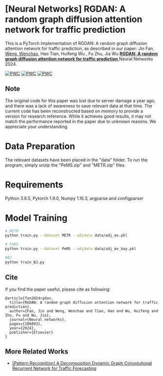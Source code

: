 # [Neural Networks] RGDAN: A random graph diffusion attention network for traffic prediction  

This is a PyTorch implementation of RGDAN: A random graph diffusion attention network for traffic prediction, as described in our paper: Jin Fan, [Weng, Wenchao](https://github.com/wengwenchao123/RGDAN/), Hao Tian, Huifeng Wu , Fu Zhu, Jia Wu **[RGDAN: A random graph diffusion attention network for traffic prediction](https://doi.org/10.1016/j.neunet.2023.106093)**,Neural Networks 2024.

[![PWC](https://img.shields.io/endpoint.svg?url=https://paperswithcode.com/badge/rgdan-a-random-graph-diffusion-attention/traffic-prediction-on-metr-la)](https://paperswithcode.com/sota/traffic-prediction-on-metr-la?p=rgdan-a-random-graph-diffusion-attention)
[![PWC](https://img.shields.io/endpoint.svg?url=https://paperswithcode.com/badge/rgdan-a-random-graph-diffusion-attention/traffic-prediction-on-pems-bay)](https://paperswithcode.com/sota/traffic-prediction-on-pems-bay?p=rgdan-a-random-graph-diffusion-attention)
[![PWC](https://img.shields.io/endpoint.svg?url=https://paperswithcode.com/badge/rgdan-a-random-graph-diffusion-attention/traffic-prediction-on-ne-bj)](https://paperswithcode.com/sota/traffic-prediction-on-ne-bj?p=rgdan-a-random-graph-diffusion-attention)
## Note
The original code for this paper was lost due to server damage a year ago, and there was a lack of awareness to save relevant data at that time. The current code has been reconstructed based on memory to provide a version for research reference. While it achieves good results, it may not match the performance reported in the paper due to unknown reasons. We appreciate your understanding.

# Data Preparation

The relevant datasets have been placed in the "data" folder. To run the program, simply unzip the "PeMS.zip" and "METR.zip" files.

# Requirements

Python 3.6.5, Pytorch 1.9.0, Numpy 1.16.3, argparse and configparser

# Model Training

```bash
# METR
python train.py --dataset METR --adjdata data/adj_mx.pkl

# PeMS
python train.py --dataset PeMS --adjdata data/adj_mx_bay.pkl

#BJ
python train_BJ.py 
```


## Cite

If you find the paper useful, please cite as following:

```
@article{fan2024rgdan,
  title={RGDAN: A random graph diffusion attention network for traffic prediction},
  author={Fan, Jin and Weng, Wenchao and Tian, Hao and Wu, Huifeng and Zhu, Fu and Wu, Jia},
  journal={Neural networks},
  pages={106093},
  year={2024},
  publisher={Elsevier}
}
```

## More Related Works

- [[Pattern Recognition] A Decomposition Dynamic Graph Convolutional Recurrent Network for Traffic Forecasting](https://www.sciencedirect.com/science/article/pii/S0031320323003710)
